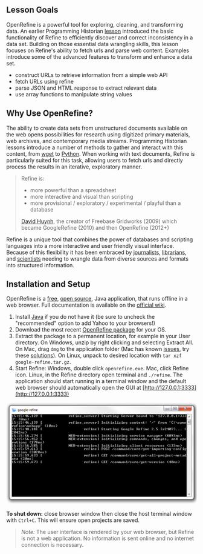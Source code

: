 ## Lesson Goals

OpenRefine is a powerful tool for exploring, cleaning, and transforming data. 
An earlier Programming Historian [lesson](http://programminghistorian.org/lessons/cleaning-data-with-openrefine) introduced the basic functionality of Refine to efficiently discover and correct inconsistency in a data set.
Building on those essential data wrangling skills, this lesson focuses on Refine's ability to fetch urls and parse web content.
Examples introduce some of the advanced features to transform and enhance a data set. 

- construct URLs to retrieve information from a simple web API
- fetch URLs using refine
- parse JSON and HTML response to extract relevant data
- use array functions to manipulate string values

## Why Use OpenRefine?

The ability to create data sets from unstructured documents available on the web opens possibilities for research using digitized primary materials, web archives, and contemporary media streams. 
Programming Historian lessons introduce a number of methods to gather and interact with this content, from [wget](http://programminghistorian.org/lessons/applied-archival-downloading-with-wget) to [Python](http://programminghistorian.org/lessons/intro-to-beautiful-soup).
When working with text documents, Refine is particularly suited for this task, 
allowing users to fetch urls and directly process the results in an iterative, exploratory manner.

> Refine is:
> 
> - more powerful than a spreadsheet
> - more interactive and visual than scripting
> - more provisional / exploratory / experimental / playful than a database
> 
> [David Huynh](http://web.archive.org/web/20150528125345/http://davidhuynh.net/spaces/nicar2011/tutorial.pdf), the creator of Freebase Gridworks (2009) which became GoogleRefine (2010) and then OpenRefine (2012+)

Refine is a unique tool that combines the power of databases and scripting languages into a more interactive and user friendly visual interface. 
Because of this flexibility it has been embraced by [journalists](https://www.propublica.org/nerds/item/using-google-refine-for-data-cleaning), [librarians](http://data-lessons.github.io/library-openrefine/), and [scientists](http://www.datacarpentry.org/OpenRefine-ecology-lesson/) needing to wrangle data from diverse sources and formats into structured information.

## Installation and Setup

OpenRefine is a [free](https://www.gnu.org/philosophy/free-sw.en.html), [open source](https://github.com/OpenRefine/OpenRefine), Java application, that runs offline in a web browser. Full documentation is available on the [official wiki](https://github.com/OpenRefine/OpenRefine/wiki/).

1. Install [Java](http://java.com/en/) if you do not have it (be sure to uncheck the "recommended" option to add Yahoo to your browsers!)
2. Download the most recent [OpenRefine package](http://openrefine.org/download.html) for your OS.
3. Extract the package to a permanent location, for example in your User directory. On Windows, unzip by right clicking and selecting Extract All. On Mac, drag `dmg` to the application folder (Mac has known [issues](https://github.com/OpenRefine/OpenRefine/wiki/Installation-Instructions#mac-osx), try these [solutions](https://gist.github.com/evanwill/138ff4a31a4bfd61c5626e43bee22772)). On Linux, unpack to desired location with `tar xzf google-refine.tar.gz`. 
4. Start Refine: Windows, double click `openrefine.exe`. Mac, click Refine icon. Linux, in the Refine directory open terminal and `./refine`. The application should start running in a terminal window and the default web browser should automatically open the GUI at [http://127.0.0.1:3333](http://127.0.0.1:3333)

![terminal](images/terminal.png)

**To shut down:** close browser window then close the host terminal window with `Ctrl+C`. This will ensure open projects are saved.

> *Note:* The user interface is rendered by your web browser, but Refine is not a web application. No information is sent online and no internet connection is necessary. 
